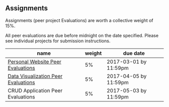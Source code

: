 ## Assignments

Assignments (peer project Evaluations) are worth a collective weight of 15%.

All peer evaluations are due before midnight on the date specified. Please see individual projects for submission instructions.

name | weight | due date
--- | --- | ---
[Personal Website Peer Evaluations](/projects/personal-website/peer-evaluation.md) | 5% | 2017-03-01 by 11:59pm
[Data Visualization Peer Evaluations](/projects/data-visualization/peer-evaluation.md) | 5% | 2017-04-05 by 11:59pm
CRUD Application Peer Evaluations | 5% | 2017-05-03 by 11:59pm
